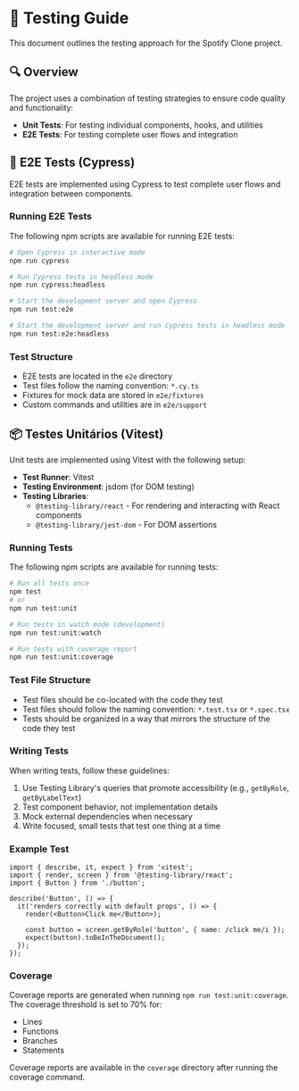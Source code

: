 # 🧪 Testing Guide

This document outlines the testing approach for the Spotify Clone project.

## 🔍 Overview

The project uses a combination of testing strategies to ensure code quality and functionality:

- **Unit Tests**: For testing individual components, hooks, and utilities
- **E2E Tests**: For testing complete user flows and integration

## 🧩 E2E Tests (Cypress)

E2E tests are implemented using Cypress to test complete user flows and integration between components.

### Running E2E Tests

The following npm scripts are available for running E2E tests:

```bash
# Open Cypress in interactive mode
npm run cypress

# Run Cypress tests in headless mode
npm run cypress:headless

# Start the development server and open Cypress
npm run test:e2e

# Start the development server and run Cypress tests in headless mode
npm run test:e2e:headless
```

### Test Structure

- E2E tests are located in the `e2e` directory
- Test files follow the naming convention: `*.cy.ts`
- Fixtures for mock data are stored in `e2e/fixtures`
- Custom commands and utilities are in `e2e/support`

## 📦 Testes Unitários (Vitest)

Unit tests are implemented using Vitest with the following setup:

- **Test Runner**: Vitest
- **Testing Environment**: jsdom (for DOM testing)
- **Testing Libraries**: 
  - `@testing-library/react` - For rendering and interacting with React components
  - `@testing-library/jest-dom` - For DOM assertions

### Running Tests

The following npm scripts are available for running tests:

```bash
# Run all tests once
npm test
# or
npm run test:unit

# Run tests in watch mode (development)
npm run test:unit:watch

# Run tests with coverage report
npm run test:unit:coverage
```

### Test File Structure

- Test files should be co-located with the code they test
- Test files should follow the naming convention: `*.test.tsx` or `*.spec.tsx`
- Tests should be organized in a way that mirrors the structure of the code they test

### Writing Tests

When writing tests, follow these guidelines:

1. Use Testing Library's queries that promote accessibility (e.g., `getByRole`, `getByLabelText`)
2. Test component behavior, not implementation details
3. Mock external dependencies when necessary
4. Write focused, small tests that test one thing at a time

### Example Test

```tsx
import { describe, it, expect } from 'vitest';
import { render, screen } from '@testing-library/react';
import { Button } from './button';

describe('Button', () => {
  it('renders correctly with default props', () => {
    render(<Button>Click me</Button>);
    
    const button = screen.getByRole('button', { name: /click me/i });
    expect(button).toBeInTheDocument();
  });
});
```

### Coverage

Coverage reports are generated when running `npm run test:unit:coverage`. The coverage threshold is set to 70% for:

- Lines
- Functions
- Branches
- Statements

Coverage reports are available in the `coverage` directory after running the coverage command.